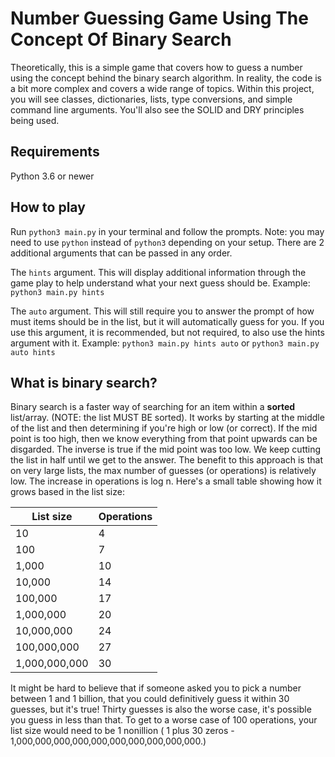 # Number Guessing Game Using The Concept Of Binary Search

Theoretically, this is a simple game that covers how to guess a number using the concept behind the binary search algorithm. In reality, the code is a bit more complex and covers a wide range of topics. Within this project, you will see classes, dictionaries, lists, type conversions, and simple command line arguments. You'll also see the SOLID and DRY principles being used.

## Requirements
Python 3.6 or newer

## How to play
Run `python3 main.py` in your terminal and follow the prompts. Note: you may need to use `python` instead of `python3` depending on your setup. There are 2 additional arguments that can be passed in any order.

The `hints` argument. This will display additional information through the game play to help understand what your next guess should be.
Example: `python3 main.py hints`

The `auto` argument. This will still require you to answer the prompt of how must items should be in the list, but it will automatically guess for you. If you use this argument, it is recommended, but not required, to also use the hints argument with it.
Example: `python3 main.py hints auto` or `python3 main.py auto hints`

## What is binary search?
Binary search is a faster way of searching for an item within a **sorted** list/array. (NOTE: the list MUST BE sorted). It works by starting at the middle of the list and then determining if you're high or low (or correct). If the mid point is too high, then we know everything from that point upwards can be disgarded. The inverse is true if the mid point was too low. We keep cutting the list in half until we get to the answer. The benefit to this approach is that on very large lists, the max number of guesses (or operations) is relatively low. The increase in operations is log n. Here's a small table showing how it grows based in the list size:

| List size     | Operations |
| ------------- | ---------- |
| 10            | 4          |
| 100           | 7          |
| 1,000         | 10         |
| 10,000        | 14         |
| 100,000       | 17         |
| 1,000,000     | 20         |
| 10,000,000    | 24         |
| 100,000,000   | 27         |
| 1,000,000,000 | 30         |

It might be hard to believe that if someone asked you to pick a number between 1 and 1 billion, that you could definitively guess it within 30 guesses, but it's true! Thirty guesses is also the worse case, it's possible you guess in less than that. To get to a worse case of 100 operations, your list size would need to be 1 nonillion ( 1 plus 30 zeros - 1,000,000,000,000,000,000,000,000,000,000.)